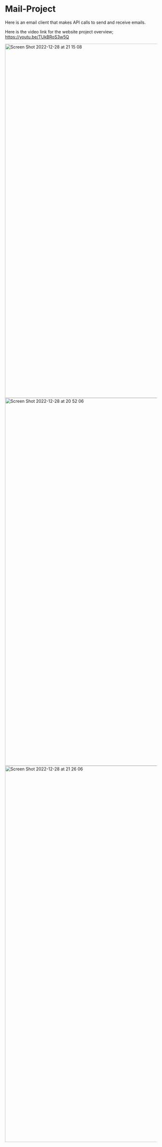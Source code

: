 # Mail-Project
Here is an email client that makes API calls to send and receive emails.


Here is the video link for the website project overview;
https://youtu.be/TUkBRoS3w5Q

<img width="1169" alt="Screen Shot 2022-12-28 at 21 15 08" src="https://user-images.githubusercontent.com/44849765/209856302-b2f5c619-18e0-47f5-9ecc-6561d27bb26e.png">

<img width="1214" alt="Screen Shot 2022-12-28 at 20 52 06" src="https://user-images.githubusercontent.com/44849765/209852772-28c439f4-0fed-43ed-8471-1f36171c89b4.png">

<img width="1242" alt="Screen Shot 2022-12-28 at 21 26 06" src="https://user-images.githubusercontent.com/44849765/209856495-33ef54bd-3228-437b-959a-cdee1dabdfd4.png">
